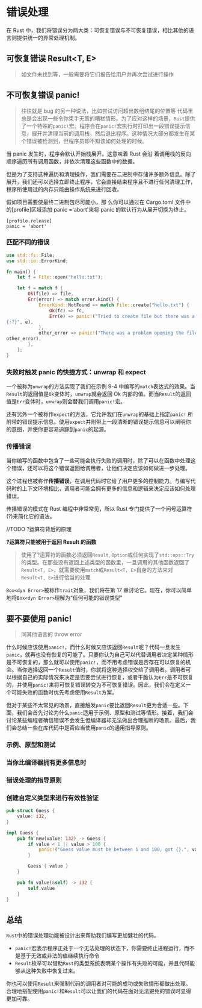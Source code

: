# 错误处理

在 Rust 中，我们将错误分为两大类：可恢复错误与不可恢复错误，相比其他的语言则提供统一的异常处理机制。

## 可恢复错误 Result<T, E>

> 如文件未找到等，一般需要将它们报告给用户并再次尝试进行操作

## 不可恢复错误 panic!

> 往往就是 bug 的另一种说法，比如尝试访问超出数组结尾的位置等
> 代码里总是会出现一些令你束手无策的糟糕情形。为了应对这样的场景，`Rust`提供了一个特殊的`panic!`宏。程序会在`panic!`宏执行时打印出一段错误提示信息，展开并清理当前的调用栈，然后退出程序。这种情况大部分都发生在某个错误被检测到，但程序员却不知该如何处理的时候。

当 panic 发生时，程序会默认开始栈展开。这意味着 Rust 会沿
着调用栈的反向顺序遍历所有调用函数，并依次清理这些函数中的数据。

但是为了支持这种遍历和清理操作，我们需要在二进制中存储许多额外信息。除了展开，我们还可以选择立即终止程序，它会直接结束程序且不进行任何清理工作，程序所使用过的内存只能由操作系统来进行回收。

假如项目需要使最终二进制包尽可能小，那
么你可以通过在 Cargo.toml 文件中的[profile]区域添加 panic ='abort'来将 panic 的默认行为从展开切换为终止。

```
[profile.release]
panic = 'abort'
```

### 匹配不同的错误

```rs
use std::fs::File;
use std::io::ErrorKind;

fn main() {
    let f = File::open("hello.txt");

    let f = match f {
        Ok(file) => file,
        Err(error) => match error.kind() {
            ErrorKind::NotFound => match File::create("hello.txt") {
                Ok(fc) => fc,
                Err(e) => panic!("Tried to create file but there was a problem:
{:?}", e),
            },
            other_error => panic!("There was a problem opening the file: {:?}",
other_error),
        },
    };
}
```

### 失败时触发 panic 的快捷方式：unwrap 和 expect

一个被称为`unwrap`的方法实现了我们在示例 9-4 中编写的`match`表达式的效果。当`Result`的返回值是`Ok`变体时，`unwrap`就会返回 Ok 内部的值。而当`Result`的返回值是`Err`变体时，`unwrap`则会替我们调用`panic!`宏。

还有另外一个被称作`expect`的方法，它允许我们在`unwrap`的基础上指定`panic!` 所附带的错误提示信息。使用`expect`并附带上一段清晰的错误提示信息可以阐明你的意图，并使你更容易追踪到`panic`的起源。

### 传播错误

当你编写的函数中包含了一些可能会执行失败的调用时，除了可以在函数中处理这个错误，还可以将这个错误返回给调用者，让他们决定应该如何做进一步处理。

这个过程也被称作**传播错误**，在调用代码时它给了用户更多的控制能力。与编写代码时的上下文环境相比，调用者可能会拥有更多的信息和逻辑来决定应该如何处理错误。

传播错误的模式在 Rust 编程中非常常见，所以 Rust 专门提供了一个问号运算符(?)来简化它的语法。

//TODO ?运算符背后的原理

**?运算符只能被用于返回 Result 的函数**

> 使用了?运算符的函数必须返回`Result`, `Option`或任何实现了`std::ops::Try`的类型。在那些没有返回上述类型的函数里，一旦调用的其他函数返回了`Result<T, E>`，就需要使用`match`或`Result<T, E>`自身的方法来对`Result<T, E>`进行恰当的处理

`Box<dyn Error>`被称作`trait`对象，我们将在第 17 章讨论它。现在，你可以简单地将`Box<dyn Error>`理解为“任何可能的错误类型”

## 要不要使用 panic!

> 同其他语言的 throw error

什么时候应该使用`panic!`，而什么时候又应该返回`Result`呢？代码一旦发生`panic`，就再也没有恢复的可能了。只要你认为自己可以代替调用者决定某种情形是不可恢复的，那么就可以使用`panic!`，而不用考虑错误是否存在可以恢复的机会。当你选择返回一个`Result`值时，你就将这种选择权交给了调用者。调用者可以根据自己的实际情况来决定是否要尝试进行恢复，或者干脆认为`Err`是不可恢复的，并使用`panic!`来将可恢复错误转变为不可恢复错误。因此，我们会在定义一个可能失败的函数时优先考虑使用`Result`方案。

但对于某些不太常见的场景，直接触发`panic`要比返回`Result`更为合适一些。下面，我们会首先讨论为什么`panic`适用于示例、原型和测试等情形。接着，我们会讨论某些编程者确信错误不会发生但编译器却无法做出合理推断的场景。最后，我们会总结一些在库代码中是否应当使用`panic`的通用指导原则。

### 示例、原型和测试

### 当你比编译器拥有更多信息时

### 错误处理的指导原则

### 创建自定义类型来进行有效性验证

```rs
pub struct Guess {
    value: i32,
}

impl Guess {
    pub fn new(value: i32) -> Guess {
        if value < 1 || value > 100 {
            panic!("Guess value must be between 1 and 100, got {}.", value);
        }

        Guess { value }
    }

    pub fn value(&self) -> i32 {
        self.value
    }
}
```
## 总结
`Rust`中的错误处理功能被设计出来帮助我们编写更加健壮的代码。
- `panic!`宏表示程序正处于一个无法处理的状态下，你需要终止进程运行，而不是基于无效或非法的值继续执行命令
- `Result`枚举可以借助`Rust`的类型系统表明某个操作有失败的可能，并且代码能够从这种失败中恢复过来。

你也可以使用`Result`来强制代码的调用者对可能的成功或失败情形都做出处理。合理地搭配使用`panic!`和`Result`可以让我们的代码在面对无法避免的错误时显得更加可靠。